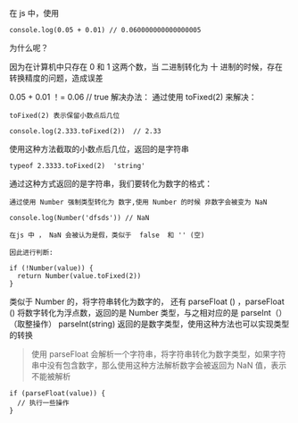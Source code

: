 在 js 中，使用 
```
console.log(0.05 + 0.01) // 0.060000000000000005
```
为什么呢？

因为在计算机中只存在 0 和 1 这两个数，当 二进制转化为 十 进制的时候，存在转换精度的问题，造成误差

0.05 + 0.01 ！= 0.06 // true
 解决办法：
 通过使用 toFixed(2) 来解决：
 
```
toFixed(2) 表示保留小数点后几位 

console.log(2.333.toFixed(2))  // 2.33
```
使用这种方法截取的小数点后几位，返回的是字符串

```
typeof 2.3333.toFixed(2)  'string'
```
通过这种方式返回的是字符串，我们要转化为数字的格式：

```
通过使用 Number 强制类型转化为 数字,使用 Number 的时候 非数字会被变为 NaN

console.log(Number('dfsds')) // NaN

在js 中 ， NaN 会被认为是假，类似于  false  和 '' (空)

因此进行判断:  

if (!Number(value)) {
  return Number(value.toFixed(2))
}
```
类似于 Number 的，将字符串转化为数字的， 还有 parseFloat () ，parseFloat () 将数字转化为浮点数，返回的是 Number 类型，与之相对应的是
parseInt（） （取整操作）
parseInt(string) 返回的是数字类型，使用这种方法也可以实现类型的转换

> 使用 parseFloat 会解析一个字符串，将字符串转化为数字类型，如果字符串中没有包含数字，那么使用这种方法解析数字会被返回为  NaN 值，表示不能被解析
>

```
if (parseFloat(value)) {
  // 执行一些操作
}

```
